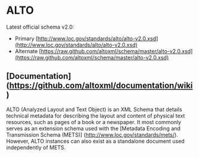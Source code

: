 # ALTO

Latest official schema v2.0:
* Primary [http://www.loc.gov/standards/alto/alto-v2.0.xsd](http://www.loc.gov/standards/alto/alto-v2.0.xsd)
* Alternate [https://raw.github.com/altoxml/schema/master/alto-v2.0.xsd](https://raw.github.com/altoxml/schema/master/alto-v2.0.xsd)

## [Documentation] (https://github.com/altoxml/documentation/wiki)

ALTO (Analyzed Layout and Text Object) is an XML Schema that details technical metadata for describing the layout and content of physical text resources, such as pages of a book or a newspaper. It most commonly serves as an extension schema used with the [Metadata Encoding and Transmission Schema (METS)] (http://www.loc.gov/standards/mets/). However, ALTO instances can also exist as a standalone document used independently of METS.  
